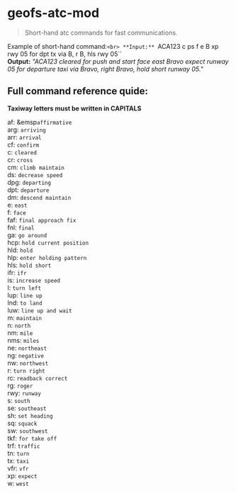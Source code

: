 # geofs-atc-mod
> Short-hand atc commands for fast communications.

Example of short-hand command:`<br>
**Input:** `ACA123 c ps f e B xp rwy 05 for dpt tx via B, r B, hls rwy 05``<br>
**Output:** *"ACA123 cleared for push and start face east Bravo expect runway 05 for departure taxi via Bravo, right Bravo, hold short runway 05."*


## Full command reference quide:
**Taxiway letters must be written in CAPITALS**

af: &emsp`affirmative`<br>
arg: `arriving`<br>
arr: `arrival`<br>
cf:  `confirm`<br>
c:   `cleared`<br>
cr:  `cross`<br>
cm:  `climb maintain`<br>
ds:  `decrease speed`<br>
dpg: `departing`<br>
dpt: `departure`<br>
dm:  `descend maintain`<br>
e:   `east`<br>
f:   `face`<br>
faf: `final approach fix`<br>
fnl: `final`<br>
ga:  `go around`<br>
hcp: `hold current position`<br>
hld: `hold`<br>
hlp: `enter holding pattern`<br>
hls: `hold short`<br>
ifr: `ifr`<br>
is:  `increase speed`<br>
l:   `turn left`<br>
lup: `line up`<br>
lnd: `to land`<br>
luw: `line up and wait`<br>
m:   `maintain`<br>
n:   `north`<br>
nm:  `mile`<br>
nms: `miles`<br>
ne:  `northeast`<br>
ng:  `negative`<br>
nw:  `northwest`<br>
r:   `turn right`<br>
rc:  `readback correct`<br>
rg:  `roger`<br>
rwy: `runway`<br>
s:   `south`<br>
se:  `southeast`<br>
sh:  `set heading`<br>
sq:  `squack`<br>
sw:  `southwest`<br>
tkf: `for take off`<br>
trf: `traffic`<br>
tn:  `turn`<br>
tx:  `taxi`<br>
vfr: `vfr`<br>
xp:  `expect`<br>
w:   `west`<br>
